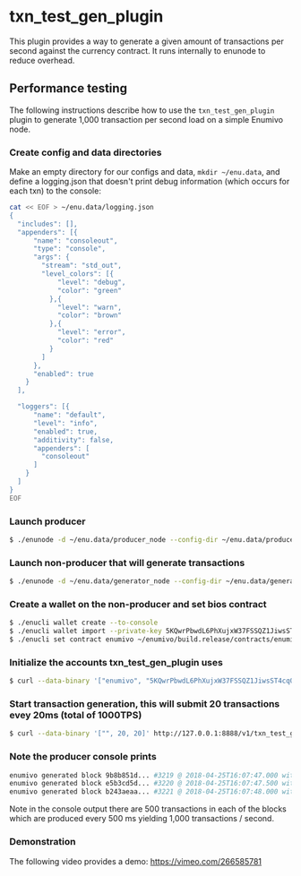 # txn\_test\_gen\_plugin

This plugin provides a way to generate a given amount of transactions per second against the currency contract. It runs internally to enunode to reduce overhead.

## Performance testing

The following instructions describe how to use the `txn_test_gen_plugin` plugin to generate 1,000 transaction per second load on a simple Enumivo node.

### Create config and data directories
Make an empty directory for our configs and data, `mkdir ~/enu.data`, and define a logging.json that doesn't print debug information (which occurs for each txn) to the console:
```bash
cat << EOF > ~/enu.data/logging.json
{
  "includes": [],
  "appenders": [{
      "name": "consoleout",
      "type": "console",
      "args": {
        "stream": "std_out",
        "level_colors": [{
            "level": "debug",
            "color": "green"
          },{
            "level": "warn",
            "color": "brown"
          },{
            "level": "error",
            "color": "red"
          }
        ]
      },
      "enabled": true
    }
  ],

  "loggers": [{
      "name": "default",
      "level": "info",
      "enabled": true,
      "additivity": false,
      "appenders": [
        "consoleout"
      ]
    }
  ]
}
EOF
```

### Launch producer
```bash
$ ./enunode -d ~/enu.data/producer_node --config-dir ~/enu.data/producer_node -l ~/enu.data/logging.json --http-server-address "" -p enumivo -e
```

### Launch non-producer that will generate transactions
```bash
$ ./enunode -d ~/enu.data/generator_node --config-dir ~/enu.data/generator_node -l ~/enu.data/logging.json --plugin enumivo::txn_test_gen_plugin --plugin enumivo::chain_api_plugin --p2p-peer-address localhost:9876 --p2p-listen-endpoint localhost:5555
```

### Create a wallet on the non-producer and set bios contract
```bash
$ ./enucli wallet create --to-console
$ ./enucli wallet import --private-key 5KQwrPbwdL6PhXujxW37FSSQZ1JiwsST4cqQzDeyXtP79zkvFD3
$ ./enucli set contract enumivo ~/enumivo/build.release/contracts/enumivo.bios/ 
```

### Initialize the accounts txn_test_gen_plugin uses
```bash
$ curl --data-binary '["enumivo", "5KQwrPbwdL6PhXujxW37FSSQZ1JiwsST4cqQzDeyXtP79zkvFD3"]' http://127.0.0.1:8888/v1/txn_test_gen/create_test_accounts
```

### Start transaction generation, this will submit 20 transactions evey 20ms (total of 1000TPS)
```bash
$ curl --data-binary '["", 20, 20]' http://127.0.0.1:8888/v1/txn_test_gen/start_generation
```

### Note the producer console prints
```bash
enumivo generated block 9b8b851d... #3219 @ 2018-04-25T16:07:47.000 with 500 trxs, lib: 3218
enumivo generated block e5b3cd5d... #3220 @ 2018-04-25T16:07:47.500 with 500 trxs, lib: 3219
enumivo generated block b243aeaa... #3221 @ 2018-04-25T16:07:48.000 with 500 trxs, lib: 3220
```

Note in the console output there are 500 transactions in each of the blocks which are produced every 500 ms yielding 1,000 transactions / second.

### Demonstration
The following video provides a demo: https://vimeo.com/266585781
